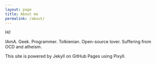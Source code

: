 ```yaml
---
layout: page
title: About me
permalink: /about/
---
```


Hi!

IAmA. Geek. Programmer. Tolkienian. Open-source lover. Suffering from OCD and atheism.

This site is powered by Jekyll on GitHub Pages using Pixyll.
